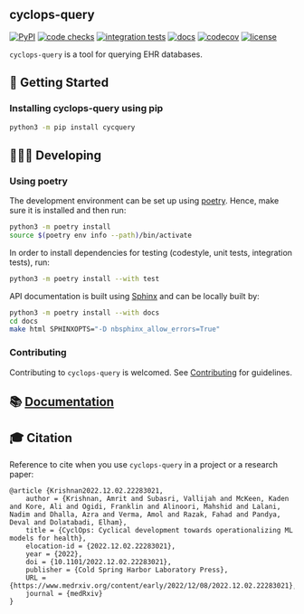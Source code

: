 cyclops-query
--------------------------------------------------------------------------------

[![PyPI](https://img.shields.io/pypi/v/cycquery)](https://pypi.org/project/cycquery)
[![code checks](https://github.com/VectorInstitute/cyclops-query/actions/workflows/code_checks.yml/badge.svg)](https://github.com/VectorInstitute/cyclops-query/actions/workflows/code_checks.yml)
[![integration tests](https://github.com/VectorInstitute/cyclops-query/actions/workflows/integration_tests.yml/badge.svg)](https://github.com/VectorInstitute/cyclops-query/actions/workflows/integration_tests.yml)
[![docs](https://github.com/VectorInstitute/cyclops-query/actions/workflows/docs_deploy.yml/badge.svg)](https://github.com/VectorInstitute/cyclops-query/actions/workflows/docs_deploy.yml)
[![codecov](https://codecov.io/gh/VectorInstitute/cyclops-query/branch/main/graph/badge.svg)](https://codecov.io/gh/VectorInstitute/cyclops-query)
[![license](https://img.shields.io/github/license/VectorInstitute/cyclops-query.svg)](https://github.com/VectorInstitute/cyclops-query/blob/main/LICENSE)

``cyclops-query`` is a tool for querying EHR databases.

## 🐣 Getting Started

### Installing cyclops-query using pip

```bash
python3 -m pip install cycquery
```

## 🧑🏿‍💻 Developing

### Using poetry

The development environment can be set up using
[poetry](https://python-poetry.org/docs/#installation). Hence, make sure it is
installed and then run:


```bash
python3 -m poetry install
source $(poetry env info --path)/bin/activate
```

In order to install dependencies for testing (codestyle, unit tests, integration tests),
run:

```bash
python3 -m poetry install --with test
```

API documentation is built using [Sphinx](https://www.sphinx-doc.org/en/master/) and
can be locally built by:

```bash
python3 -m poetry install --with docs
cd docs
make html SPHINXOPTS="-D nbsphinx_allow_errors=True"
```

### Contributing

Contributing to ``cyclops-query`` is welcomed.
See [Contributing](https://vectorinstitute.github.io/cyclops-query/api/contributing.html) for
guidelines.


## 📚 [Documentation](https://vectorinstitute.github.io/cyclops-query/)


## 🎓 Citation

Reference to cite when you use ``cyclops-query`` in a project or a research paper:

```
@article {Krishnan2022.12.02.22283021,
	author = {Krishnan, Amrit and Subasri, Vallijah and McKeen, Kaden and Kore, Ali and Ogidi, Franklin and Alinoori, Mahshid and Lalani, Nadim and Dhalla, Azra and Verma, Amol and Razak, Fahad and Pandya, Deval and Dolatabadi, Elham},
	title = {CyclOps: Cyclical development towards operationalizing ML models for health},
	elocation-id = {2022.12.02.22283021},
	year = {2022},
	doi = {10.1101/2022.12.02.22283021},
	publisher = {Cold Spring Harbor Laboratory Press},
	URL = {https://www.medrxiv.org/content/early/2022/12/08/2022.12.02.22283021},
	journal = {medRxiv}
}
```
